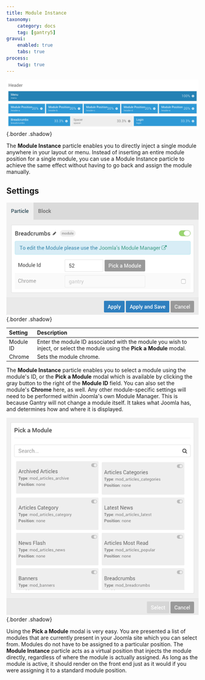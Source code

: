 ```yaml
---
title: Module Instance
taxonomy:
    category: docs
    tag: [gantry5]
gravui:
    enabled: true
    tabs: true
process:
    twig: true
---
```


![Module Instance](module_instance_3.png) {.border .shadow}

The **Module Instance** particle enables you to directly inject a single module anywhere in your layout or menu. Instead of inserting an entire module position for a single module, you can use a Module Instance particle to achieve the same effect without having to go back and assign the module manually.

Settings
-----

![Module Instance](module_instance_2.png) {.border .shadow}

| Setting   | Description                                                                                                                |
| :------   | :----------------------------------                                                                                        |
| Module ID | Enter the module ID associated with the module you wish to inject, or select the module using the **Pick a Module** modal. |
| Chrome    | Sets the module chrome.                                                                                                    |

The **Module Instance** particle enables you to select a module using the module's ID, or the **Pick a Module** modal which is available by clicking the gray button to the right of the **Module ID** field. You can also set the module's **Chrome** here, as well. Any other module-specific settings will need to be performed within Joomla's own Module Manager. This is because Gantry will not change a module itself. It takes what Joomla has, and determines how and where it is displayed.

![Module Instance](module_instance_1.png) {.border .shadow}

Using the **Pick a Module** modal is very easy. You are presented a list of modules that are currently present in your Joomla site which you can select from. Modules do not have to be assigned to a particular position. The **Module Instance** particle acts as a virtual position that injects the module directly, regardless of where the module is actually assigned. As long as the module is active, it should render on the front end just as it would if you were assigning it to a standard module position.